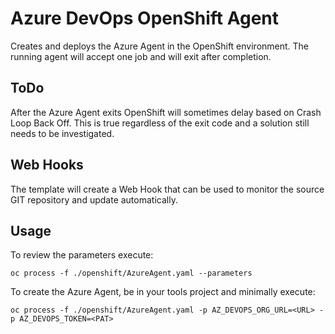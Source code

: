 # Azure DevOps OpenShift Agent

Creates and deploys the Azure Agent in the OpenShift environment.  The running agent will accept one job and will exit after completion. 

## ToDo
After the Azure Agent exits OpenShift will sometimes delay based on Crash Loop Back Off.  This is true regardless of the exit code and a solution still needs to be investigated.

## Web Hooks

The template will create a Web Hook that can be used to monitor the source GIT repository and update automatically.  

## Usage

To review the parameters execute:

```console
oc process -f ./openshift/AzureAgent.yaml --parameters
```

To create the Azure Agent, be in your tools project and minimally execute:

```console
oc process -f ./openshift/AzureAgent.yaml -p AZ_DEVOPS_ORG_URL=<URL> -p AZ_DEVOPS_TOKEN=<PAT>
```
